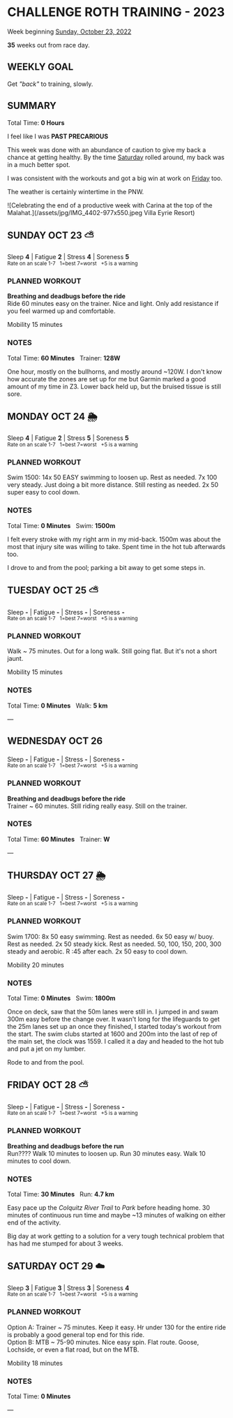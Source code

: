 # CHALLENGE ROTH TRAINING - 2023
Week beginning [Sunday, October 23, 2022](javascript:flick('sun');)

**35** weeks out from race day.

## WEEKLY GOAL
Get _"back"_ to training, slowly.

## SUMMARY
Total Time: **0 Hours**

I feel like I was **PAST PRECARIOUS**

This week was done with an abundance of caution to give my back a chance at getting healthy.  By the time [Saturday](javascript:flick('sat');) rolled around, my back was in a much better spot.

I was consistent with the workouts and got a big win at work on [Friday](javascript:flick('fri');) too.

The weather is certainly wintertime in the PNW.

![Celebrating the end of a productive week with Carina at the top of the Malahat.](/assets/jpg/IMG_4402-977x550.jpeg Villa Eyrie Resort)

## SUNDAY OCT 23 ⛅️
Sleep **4** | Fatigue **2** | Stress **4** | Soreness **5**
<sup><br />Rate on an scale 1-7 &nbsp; 1=best 7=worst &nbsp; +5 is a warning</sup>

### PLANNED WORKOUT
**Breathing and deadbugs before the ride**      
Ride 60 minutes easy on the trainer. Nice and light. Only add resistance if you feel warmed up and comfortable. 

Mobility 15 minutes

### NOTES
Total Time: **60 Minutes** &nbsp; Trainer: **128W**

One hour, mostly on the bullhorns, and mostly around ~120W.  I don't know how accurate the zones are set up for me but Garmin marked a good amount of my time in Z3.  Lower back held up, but the bruised tissue is still sore.

<!---->
## MONDAY OCT 24 🌦
Sleep **4** | Fatigue **2** | Stress **5** | Soreness **5**
<sup><br />Rate on an scale 1-7 &nbsp; 1=best 7=worst &nbsp; +5 is a warning</sup>

### PLANNED WORKOUT
Swim 1500: 
14x 50 EASY swimming to loosen up. Rest as needed. 
7x 100 very steady. Just doing a bit more distance. Still resting as needed. 
2x 50 super easy to cool down.

### NOTES
Total Time: **0 Minutes** &nbsp; Swim: **1500m**

I felt every stroke with my right arm in my mid-back.  1500m was about the most that injury site was willing to take.  Spent time in the hot tub afterwards too.

I drove to and from the pool; parking a bit away to get some steps in.

<!---->
## TUESDAY OCT 25 ⛅️
Sleep **-** | Fatigue **-** | Stress **-** | Soreness **-**
<sup><br />Rate on an scale 1-7 &nbsp; 1=best 7=worst &nbsp; +5 is a warning</sup>

### PLANNED WORKOUT
Walk ~ 75 minutes. Out for a long walk. Still going flat. But it's not a short jaunt.

Mobility 15 minutes

### NOTES
Total Time: **0 Minutes** &nbsp; Walk: **5 km**

&mdash;  

<!---->
## WEDNESDAY OCT 26
Sleep **-** | Fatigue **-** | Stress **-** | Soreness **-**
<sup><br />Rate on an scale 1-7 &nbsp; 1=best 7=worst &nbsp; +5 is a warning</sup>

### PLANNED WORKOUT
**Breathing and deadbugs before the ride​**   
Trainer ~ 60 minutes. Still riding really easy. Still on the trainer.

### NOTES
Total Time: **60 Minutes** &nbsp; Trainer: **W**

&mdash;  

<!---->
## THURSDAY OCT 27 🌦
Sleep **-** | Fatigue **-** | Stress **-** | Soreness **-**
<sup><br />Rate on an scale 1-7 &nbsp; 1=best 7=worst &nbsp; +5 is a warning</sup>

### PLANNED WORKOUT
Swim 1700: 
8x 50 easy swimming. Rest as needed. 
6x 50 easy w/ buoy. Rest as needed. 
2x 50 steady kick. Rest as needed. 
50, 100, 150, 200, 300 steady and aerobic. R :45 after each. 
2x 50 easy to cool down.

Mobility 20 minutes

### NOTES
Total Time: **0 Minutes** &nbsp; Swim: **1800m**


Once on deck, saw that the 50m lanes were still in.  I jumped in and swam 300m easy before the change over.  It wasn't long for the lifeguards to get the 25m lanes set up an once they finished, I started today's workout from the start.  The swim clubs started at 1600 and 200m into the last of rep of the main set, the clock was 1559.  I called it a day and headed to the hot tub and put a jet on my lumber.

Rode to and from the pool.
<!---->
## FRIDAY OCT 28 ⛅️
Sleep **-** | Fatigue **-** | Stress **-** | Soreness **-**
<sup><br />Rate on an scale 1-7 &nbsp; 1=best 7=worst &nbsp; +5 is a warning</sup>

### PLANNED WORKOUT
**Breathing and deadbugs before the run​**   
Run????
Walk 10 minutes to loosen up. Run 30 minutes easy. Walk 10 minutes to cool down. 

### NOTES
Total Time: **30 Minutes** &nbsp; Run: **4.7 km**

Easy pace up the _Colquitz River Trail_ to _Park_ before heading home.  30 minutes of continuous run time and maybe ~13 minutes of walking on either end of the activity.

Big day at work getting to a solution for a very tough technical problem that has had me stumped for about 3 weeks.

<!---->
## SATURDAY OCT 29 ☁️
Sleep **3** | Fatigue **3** | Stress **3** | Soreness **4**
<sup><br />Rate on an scale 1-7 &nbsp; 1=best 7=worst &nbsp; +5 is a warning</sup>

### PLANNED WORKOUT
Option A: Trainer ~ 75 minutes. Keep it easy. Hr under 130 for the entire ride is probably a good general top end for this ride.   
Option B: MTB ~ 75-90 minutes. Nice easy spin. Flat route. Goose, Lochside, or even a flat road, but on the MTB.

Mobility 18 minutes

### NOTES
Total Time: **0 Minutes**

&mdash;  
